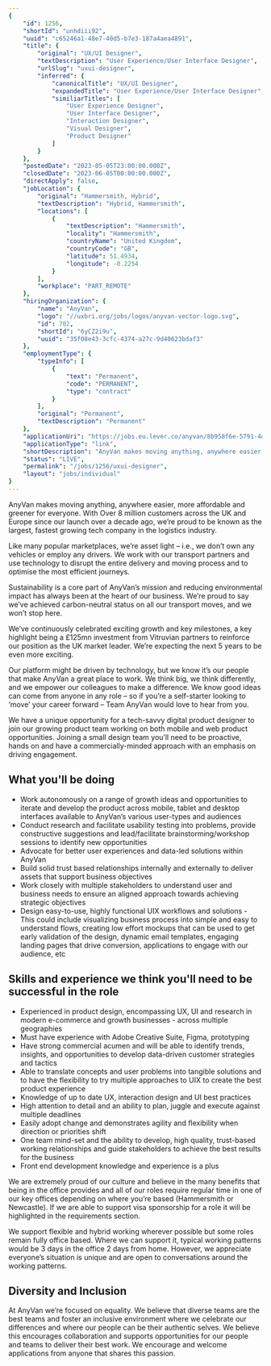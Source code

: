 ```yaml
---
{
	"id": 1256,
	"shortId": "unhdiii92",
	"uuid": "c65246a1-48e7-40d5-b7e3-187a4aea4891",
	"title": {
		"original": "UX/UI Designer",
		"textDescription": "User Experience/User Interface Designer",
		"urlSlug": "uxui-designer",
		"inferred": {
			"canonicalTitle": "UX/UI Designer",
			"expandedTitle": "User Experience/User Interface Designer",
			"similiarTitles": [
				"User Experience Designer",
				"User Interface Designer",
				"Interaction Designer",
				"Visual Designer",
				"Product Designer"
			]
		}
	},
	"postedDate": "2023-05-05T23:00:00.000Z",
	"closedDate": "2023-06-05T00:00:00.000Z",
	"directApply": false,
	"jobLocation": {
		"original": "Hammersmith, Hybrid",
		"textDescription": "Hybrid, Hammersmith",
		"locations": [
			{
				"textDescription": "Hammersmith",
				"locality": "Hammersmith",
				"countryName": "United Kingdom",
				"countryCode": "GB",
				"latitude": 51.4934,
				"longitude": -0.2254
			}
		],
		"workplace": "PART_REMOTE"
	},
	"hiringOrganization": {
		"name": "AnyVan",
		"logo": "//uxbri.org/jobs/logos/anyvan-vector-logo.svg",
		"id": 702,
		"shortId": "6yCZ2i9u",
		"uuid": "35f08e43-3cfc-4374-a27c-9d40623bdaf3"
	},
	"employmentType": {
		"typeInfo": [
			{
				"text": "Permanent",
				"code": "PERMANENT",
				"type": "contract"
			}
		],
		"original": "Permanent",
		"textDescription": "Permanent"
	},
	"applicationUri": "https://jobs.eu.lever.co/anyvan/8b958f6e-5791-4dde-8d89-9ca0d58333b0/apply",
	"applicationType": "link",
	"shortDescription": "AnyVan makes moving anything, anywhere easier, more affordable and greener for everyone. With Over 8 million customers across the UK and Europe since our launch over a decade ago, we’re’ proud to be",
	"status": "LIVE",
	"permalink": "/jobs/1256/uxui-designer",
	"layout": "jobs/individual"
}
---
```

<p>AnyVan makes moving anything, anywhere easier, more affordable and greener for everyone.  With Over 8 million customers across the UK and Europe since our launch over a decade ago, we’re proud to be known as the largest, fastest growing tech company in the logistics industry.</p>
<p>Like many popular marketplaces, we’re asset light – i.e., we don’t own any vehicles or employ any drivers.  We work with our transport partners and use technology to disrupt the entire delivery and moving process and to optimise the most efficient journeys.</p>
<p>Sustainability is a core part of AnyVan’s mission and reducing environmental impact has always been at the heart of our business. We’re proud to say we’ve achieved carbon-neutral status on all our transport moves, and we won’t stop here.</p>
<p>We’ve continuously celebrated exciting growth and key milestones, a key highlight being a £125mn investment from Vitruvian partners to reinforce our position as the UK market leader.   We’re expecting the next 5 years to be even more exciting.</p>
<p>Our platform might be driven by technology, but we know it’s our people that make AnyVan a great place to work.  We think big, we think differently, and we empower our colleagues to make a difference. We know good ideas can come from anyone in any role – so if you’re a self-starter looking to ‘move’ your career forward – Team AnyVan would love to hear from you.</p>
<p>We have a unique opportunity for a tech-savvy digital product designer to join our growing product team working on both mobile and web product opportunities.  Joining a small design team you’ll need to be proactive, hands on and have a commercially-minded approach with an emphasis on driving engagement.</p>
<h2 id="what-youll-be-doing">What you'll be doing</h2>
<ul>
<li>Work autonomously on a range of growth ideas and opportunities to iterate and develop the product across mobile, tablet and desktop interfaces available to AnyVan’s various user-types and audiences</li>
<li>Conduct research and facilitate usability testing into problems, provide constructive suggestions and lead/facilitate brainstorming/workshop sessions to identify new opportunities</li>
<li>Advocate for better user experiences and data-led solutions within AnyVan</li>
<li>Build solid trust based relationships internally and externally to deliver assets that support business objectives </li>
<li>Work closely with multiple stakeholders to understand user and business needs to ensure an aligned approach towards achieving strategic objectives</li>
<li>Design easy-to-use, highly functional UIX workflows and solutions - This could include visualizing business process into simple and easy to understand flows, creating low effort mockups that can be used to get early validation of the design,  dynamic email templates, engaging landing pages that drive conversion,  applications to engage with our audience, etc</li>
</ul>
<h2 id="skills-and-experience-we-think-youll-need-to-be-successful-in-the-role">Skills and experience we think you'll need to be successful in the role</h2>
<ul>
<li>Experienced in product design, encompassing UX, UI and research in modern e-commerce and growth businesses - across multiple geographies</li>
<li>Must have experience with Adobe Creative Suite, Figma, prototyping</li>
<li>Have strong commercial acumen and will be able to identify trends, insights, and opportunities to develop data-driven customer strategies and tactics</li>
<li>Able to translate concepts and user problems into tangible solutions and to have the flexibility to try multiple approaches to UIX to create the best product experience </li>
<li>Knowledge of up to date UX, interaction design and UI best practices</li>
<li>High attention to detail and an ability to plan, juggle and execute against multiple deadlines</li>
<li>Easily adopt change and demonstrates agility and flexibility when direction or priorities shift</li>
<li>One team mind-set  and the ability to develop, high quality, trust-based working relationships and guide stakeholders to achieve the best results for the business </li>
<li>Front end development knowledge and experience is a plus</li>
</ul>
<p>We are extremely proud of our culture and believe in the many benefits that being in the office provides and  all of our roles require regular time in one of our key offices depending on where you’re based (Hammersmith or Newcastle).  If we are able to support visa sponsorship for a role it will be highlighted in the requirements section.</p>
<p>We support flexible and hybrid working wherever possible but some roles remain fully office based.  Where we can support it,  typical working patterns would be 3 days in the office 2 days from home.  However, we appreciate everyone’s situation is unique and are open to conversations around the working patterns.  </p>
<h2 id="diversity-and-inclusion">Diversity and Inclusion</h2>
<p>At AnyVan we’re focused on equality.  We believe that diverse teams are the best teams and foster an inclusive environment where we celebrate our differences and where our people can be their authentic selves.  We believe this encourages collaboration and supports opportunities for our people and teams to deliver their best work.  We encourage and welcome applications from anyone that shares this passion.</p>

